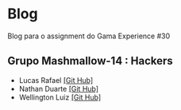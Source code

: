 # Blog

Blog para o assignment do Gama Experience #30

## Grupo Mashmallow-14 : Hackers

* Lucas Rafael    [[Git Hub]](https://github.com/lukrraffa)
* Nathan Duarte   [[Git Hub]](https://github.com/Nathanfrduarte)
* Wellington Luiz [[Git Hub]](https://github.com/)
